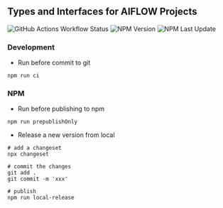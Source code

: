 ## Types and Interfaces for AIFLOW Projects

![GitHub Actions Workflow Status](https://img.shields.io/github/actions/workflow/status/geeesy/type-aiflow/ci.yml)
![NPM Version](https://img.shields.io/npm/v/%40geeesy%2Ftype-aiflow)
![NPM Last Update](https://img.shields.io/npm/last-update/%40geeesy%2Ftype-aiflow)

### Development

- Run before commit to git

```shell
npm run ci
```

### NPM

- Run before publishing to npm

```shell
npm run prepublishOnly
```

- Release a new version from local

```shell
# add a changeset
npx changeset

# commit the changes
git add .
git commit -m 'xxx'

# publish
npm run local-release
```
